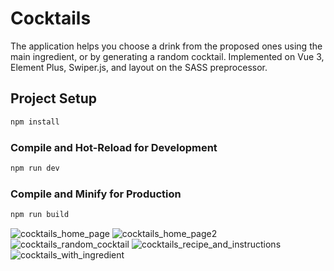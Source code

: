 # Cocktails
The application helps you choose a drink from the proposed ones using the main ingredient, or by generating a random cocktail. Implemented on Vue 3, Element Plus, Swiper.js, and layout on the SASS preprocessor.
## Project Setup

```sh
npm install
```

### Compile and Hot-Reload for Development

```sh
npm run dev
```

### Compile and Minify for Production

```sh
npm run build
```

![cocktails_home_page](https://github.com/zebpaa/cocktails/assets/99737311/9a4c9fc5-c340-4631-ba72-ee2a82747a98)
![cocktails_home_page2](https://github.com/zebpaa/cocktails/assets/99737311/40a59fce-54b2-4f98-a49b-f593fe2bee10)
![cocktails_random_cocktail](https://github.com/zebpaa/cocktails/assets/99737311/bfc5a511-f842-4959-86a4-d75ba1fb3a5f)
![cocktails_recipe_and_instructions](https://github.com/zebpaa/cocktails/assets/99737311/d0dd3777-6782-4c41-bafb-0b3edea59271)
![cocktails_with_ingredient](https://github.com/zebpaa/cocktails/assets/99737311/fecd7161-1ac7-41f0-8940-8f606beb71b6)
